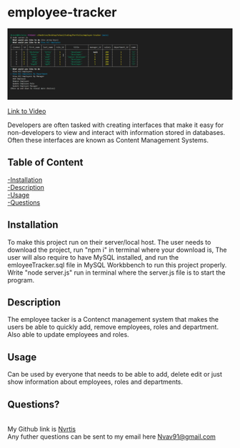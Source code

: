 # employee-tracker

  ![Main page](./public/img/main.png)


  [Link to Video](https://youtu.be/JBV-IEkRH8E)
  
 Developers are often tasked with creating interfaces that make it easy for non-developers to view and interact with information stored in databases. Often these interfaces are known as Content Management Systems.
    
  ## Table of Content
  [-Installation](#Installation)  
  [-Description](#Description)    
  [-Usage](#Usage)    
  [-Questions](#Questions)  
  
  
  ## Installation  
  To make this project run on their server/local host. The user needs to download the project, run "npm i" in terminal where your download is, The user will also require to have MySQL installed, and run the emloyeeTracker.sql file in MySQL Workbbench to run this project properly. Write "node server.js" run in terminal where the server.js file is to start the program. 

  ## Description  
  The employee tacker is a Contenct management system that makes the users be able to quickly add, remove employees, roles and department. Also able to update employees and roles. 

  ## Usage  
  Can be used by everyone that needs to be able to add, delete edit or just show information about employees, roles and departments.
  
  ## Questions?  
  
  <br/> My Github link is [Nvrtis](https://github.com/Nvrtis)
  <br/> Any futher questions can be sent to my email here  <Nvav91@gmail.com>

  
 
  
  